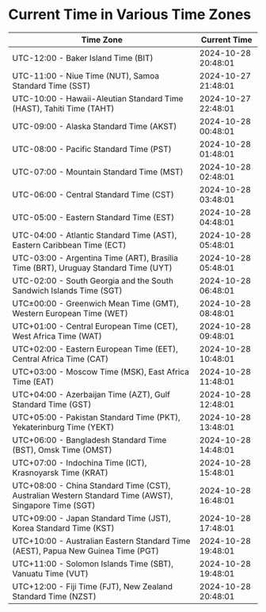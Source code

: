 # Current Time in Various Time Zones

| Time Zone | Current Time |
|-----------|--------------|
| UTC-12:00 - Baker Island Time (BIT) | 2024-10-28 20:48:01 |
| UTC-11:00 - Niue Time (NUT), Samoa Standard Time (SST) | 2024-10-27 21:48:01 |
| UTC-10:00 - Hawaii-Aleutian Standard Time (HAST), Tahiti Time (TAHT) | 2024-10-27 22:48:01 |
| UTC-09:00 - Alaska Standard Time (AKST) | 2024-10-28 00:48:01 |
| UTC-08:00 - Pacific Standard Time (PST) | 2024-10-28 01:48:01 |
| UTC-07:00 - Mountain Standard Time (MST) | 2024-10-28 02:48:01 |
| UTC-06:00 - Central Standard Time (CST) | 2024-10-28 03:48:01 |
| UTC-05:00 - Eastern Standard Time (EST) | 2024-10-28 04:48:01 |
| UTC-04:00 - Atlantic Standard Time (AST), Eastern Caribbean Time (ECT) | 2024-10-28 05:48:01 |
| UTC-03:00 - Argentina Time (ART), Brasília Time (BRT), Uruguay Standard Time (UYT) | 2024-10-28 05:48:01 |
| UTC-02:00 - South Georgia and the South Sandwich Islands Time (SGT) | 2024-10-28 06:48:01 |
| UTC±00:00 - Greenwich Mean Time (GMT), Western European Time (WET) | 2024-10-28 08:48:01 |
| UTC+01:00 - Central European Time (CET), West Africa Time (WAT) | 2024-10-28 09:48:01 |
| UTC+02:00 - Eastern European Time (EET), Central Africa Time (CAT) | 2024-10-28 10:48:01 |
| UTC+03:00 - Moscow Time (MSK), East Africa Time (EAT) | 2024-10-28 11:48:01 |
| UTC+04:00 - Azerbaijan Time (AZT), Gulf Standard Time (GST) | 2024-10-28 12:48:01 |
| UTC+05:00 - Pakistan Standard Time (PKT), Yekaterinburg Time (YEKT) | 2024-10-28 13:48:01 |
| UTC+06:00 - Bangladesh Standard Time (BST), Omsk Time (OMST) | 2024-10-28 14:48:01 |
| UTC+07:00 - Indochina Time (ICT), Krasnoyarsk Time (KRAT) | 2024-10-28 15:48:01 |
| UTC+08:00 - China Standard Time (CST), Australian Western Standard Time (AWST), Singapore Time (SGT) | 2024-10-28 16:48:01 |
| UTC+09:00 - Japan Standard Time (JST), Korea Standard Time (KST) | 2024-10-28 17:48:01 |
| UTC+10:00 - Australian Eastern Standard Time (AEST), Papua New Guinea Time (PGT) | 2024-10-28 19:48:01 |
| UTC+11:00 - Solomon Islands Time (SBT), Vanuatu Time (VUT) | 2024-10-28 19:48:01 |
| UTC+12:00 - Fiji Time (FJT), New Zealand Standard Time (NZST) | 2024-10-28 20:48:01 |
